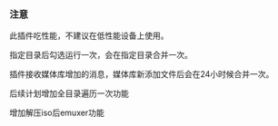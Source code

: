### 注意

此插件吃性能，不建议在低性能设备上使用。

指定目录后勾选运行一次，会在指定目录合并一次。

插件接收媒体库增加的消息，媒体库新添加文件后会在24小时候合并一次。

后续计划增加全目录遍历一次功能

增加解压iso后emuxer功能
